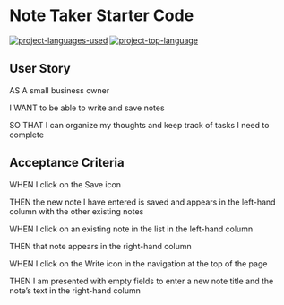 # Note Taker Starter Code
  [![project-languages-used](https://img.shields.io/github/languages/count/katiechurchwell/note-taker?color=important)](https://github.com/katiechurchwell/note-taker)
  [![project-top-language](https://img.shields.io/github/languages/top/katiechurchwell/note-taker?color=blueviolet)](https://github.com/katiechurchwell/note-taker)

## User Story
AS A small business owner

I WANT to be able to write and save notes

SO THAT I can organize my thoughts and keep track of tasks I need to complete

## Acceptance Criteria

WHEN I click on the Save icon

THEN the new note I have entered is saved and appears in the left-hand column with the other existing notes

WHEN I click on an existing note in the list in the left-hand column

THEN that note appears in the right-hand column

WHEN I click on the Write icon in the navigation at the top of the page

THEN I am presented with empty fields to enter a new note title and the note’s text in the right-hand column

